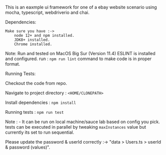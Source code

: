 This is an eaxmple ui framework for one of a ebay website scenario using mocha, typescript, webdriverio and chai.

Dependencies:

    Make sure you have :->
        node 12+ and npm installed. 
        JDK8+ installed.
        Chrome installed.

Note: 
Run and tested on MacOS Big Sur (Version 11.4)
ESLINT is installed and configured.
run : `npm run lint` command to make code is in proper format.

Running Tests:

Checkout the code from repo.

Navigate to project directory : `<HOME/CLONEPATH>`

Install dependencies : `npm install`

Running tests : `npm run test`

Note : - 
It can be run on local machine/sauce lab based on config you pick.
tests can be executed in parallel by tweaking `maxInstances` value but currently its set to run sequential.

Please update the password & userId correctly :->  "data > Users.ts > userId & password (values)".
